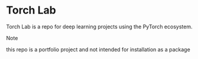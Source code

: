 # Torch Lab

Torch Lab is a repo for deep learning projects using the PyTorch ecosystem.

> [!NOTE]
> this repo is a portfolio project and not intended for installation as a package